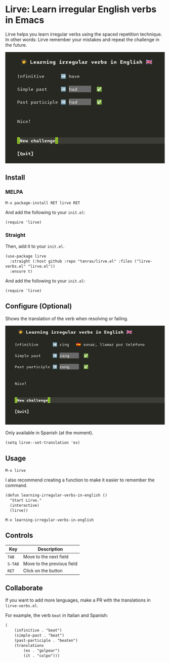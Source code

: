 # Lirve: Learn irregular English verbs in Emacs

Lirve helps you learn irregular verbs using the spaced repetition technique. In other words: Lirve remember your mistakes and repeat the challenge in the future.

![Demo](demo.png)

## Install

### MELPA

```
M-x package-install RET lirve RET
```

And add the following to your `init.el`:

```elisp
(require 'lirve)
```

### Straight

Then, add it to your `init.el`.

```elisp
(use-package lirve
  :straight (:host github :repo "tanrax/lirve.el" :files ("lirve-verbs.el" "lirve.el"))
  :ensure t)
```

And add the following to your `init.el`:

```elisp
(require 'lirve)
```

## Configure (Optional)

Shows the translation of the verb when resolving or failing.

![Demo translation](demo-translation.png)

Only available in Spanish (at the moment).

```elisp
(setq lirve--set-translation 'es)
```

## Usage

```
M-x lirve
```

I also recommend creating a function to make it easier to remember the command.

```elisp
(defun learning-irregular-verbs-in-english ()
  "Start Lirve."
  (interactive)
  (lirve))
```

```
M-x learning-irregular-verbs-in-english
```

## Controls

| Key | Description |
| --- | --- |
| `TAB` | Move to the next field |
| `S-TAB` | Move to the previous field |
| `RET` | Click on the button |

## Collaborate

If you want to add more languages, make a PR with the translations in `lirve-verbs.el`.

For example, the verb `beat` in Italian and Spanish:

```elisp
(
    (infinitive . "beat")
    (simple-past . "beat")
    (past-participle . "beaten")
    (translations
        (es . "golpear")
        (it . "colpo")))
```
